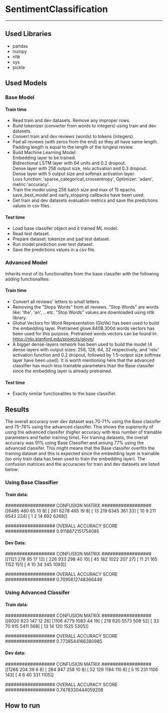 # SentimentClassification
--------------------------


## Used Libraries
- pandas
- numpy
- nltk
- sys
- pickle

## Used Models  
### Base Model  
#### Train time  
- Read train and dev datasets. Remove any improper rows.  
- Build tokenizer (converter from words to integers) using train and dev datasets.  
- Convert train and dev reviews (words) to tokens (integers).  
- Pad all reviews (with zeros from the end) so they all have same length. Padding length is equal to the length of the longest review.  
- Build Machine Learning Model:  
  Embedding layer to be trained.  
  Bidirectional LSTM layer with 64 units and 0.2 dropout.  
  Dense layer with 256 output size, relu activation and 0.3 dropout.  
  Dense layer with 5 output size and softmax activation layer.  
  Loss function: 'sparse_categorical_crossentropy', Optimizer: 'adam', metric:'accuracy'.
- Train the model using 256 batch size and max of 15 epachs. save_best_model and early_stopping callbacks have been used.  
- Get train and dev datasets evaluation metrics and save the predictions values in csv files.
#### Test time  
- Load base classifer object and it trained ML model.
- Read test dataset.
- Prepare dataset: tokenize and pad test dataset.
- Run model prediction over test dataset.
- Save the predictions values in a csv file.
### Advanced Model  
Inherits most of its functionalites from the base classifer with the following adding functionalites:
#### Train time  
- Convert all reviews' letters to small letters.
- Removing the "Stops Words" from all reviews. "Stop Words" are words like: 'the', 'an', ...etc. "Stop Words" values are downloaded using nltk library.
- Global Vectors for Word Representation (GloVe) has been used to build the embedding layer. Pretrained glove.840B.300d words vectors has been used for this purpose. Pretrained words vectors can be found in: https://nlp.stanford.edu/projects/glove/
- A bigger dense-layers network has been used to build the model (4 dense layers with output sizes: 256, 128, 64, 32 respectively, and 'relu' activation function and 0.2 dropout, followed by 1 5-output size softmax layer have been used). It is worth mentioning here that the advanced classifier has much less trainable parameters than the Base classifer since the embedding layer is already pretrained. 
#### Test time  
- Exactly similar functionalites to the base classifier.

## Results  
The overall accuracy over dev dataset was 70-71% using the Base classifer and 75-76% using the advanced classifer. This shows the superiority of using the advanced classifer (higher accuracy with less number of trainable parameters and faster training time). For training datasets, the overall accuracy was 91% using Base Classifier and aroung 77% using the advanced classifer. This might means that the Base classifer overfits the training dataset and this is expected since the embedding layer is trainable (so only train data has been used to train the embedding layer). The confusion matrices and the accuracies for train and dev datasets are listed below:
### Using Base Classifier
#### Train data:
################## CONFUSION MATRIX ##################
[[6485  460   65   10    8]
 [ 261 6278  465   19    8]
 [  13  219 6345  361   33]
 [  10    9  211 6543  224]
 [   1    2   14  692 6268]]

################## OVERALL ACCURACY SCORE ##################
0.9118672151754085
#### Dev Data:
################## CONFUSION MATRIX ##################
[[1121  278   95   17   12]
 [ 226  933  298   40   10]
 [  45  182 1022  207   27]
 [  11   21  165 1152  151]
 [   4   10   34  345 1093]]

################## OVERALL ACCURACY SCORE ##################
0.7095612748366449
### Using Advanced Classifer
#### Train data:
################## CONFUSION MATRIX ##################
[[6020  823  147   12   26]
 [1106 4779 1083   44   19]
 [ 218  620 5573  508   52]
 [  33   70  915 5411  568]
 [  13   14  120 1525 5305]]

################## OVERALL ACCURACY SCORE ##################
0.7738544166380985
#### Dev data:
################## CONFUSION MATRIX ##################
[[1266  204   39    6    8]
 [ 284  947  258   10    8]
 [  52  129 1184  110    8]
 [   5   15  231 1106  143]
 [   4    6   40  331 1105]]

################## OVERALL ACCURACY SCORE ##################
0.7478330444059208

## How to run  
